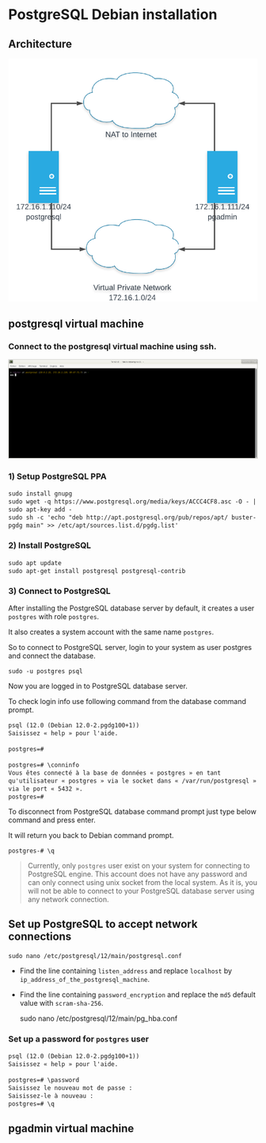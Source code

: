 # PostgreSQL Debian installation

## Architecture

![Debian install 001](../images/debian_install/debian_install_001.png)

## postgresql virtual machine

### Connect to the postgresql virtual machine using ssh.

![Debian install 001](../images/debian_install/debian_install_002.png)

### 1) Setup PostgreSQL PPA

    sudo install gnupg
    sudo wget -q https://www.postgresql.org/media/keys/ACCC4CF8.asc -O - | sudo apt-key add -
    sudo sh -c 'echo "deb http://apt.postgresql.org/pub/repos/apt/ buster-pgdg main" >> /etc/apt/sources.list.d/pgdg.list'

### 2) Install PostgreSQL

    sudo apt update
    sudo apt-get install postgresql postgresql-contrib

### 3) Connect to PostgreSQL

After installing the PostgreSQL database server by default, it creates a user `postgres` with role `postgres`. 

It also creates a system account with the same name `postgres`. 

So to connect to PostgreSQL server, login to your system as user postgres and connect the database.

    sudo -u postgres psql

Now you are logged in to PostgreSQL database server. 

To check login info use following command from the database command prompt.

    psql (12.0 (Debian 12.0-2.pgdg100+1))
    Saisissez « help » pour l'aide.
    
    postgres=#

    postgres=# \conninfo
    Vous êtes connecté à la base de données « postgres » en tant qu'utilisateur « postgres » via le socket dans « /var/run/postgresql » via le port « 5432 ».
    postgres=# 

To disconnect from PostgreSQL database command prompt just type below command and press enter. 

It will return you back to Debian command prompt.

    postgres-# \q
    
> Currently, only `postgres` user exist on your system for connecting to PostgreSQL engine.
> This account does not have any password and can only connect using unix socket from the local system.
> As it is, you will not be able to connect to your PostgreSQL database server using any network connection.

## Set up PostgreSQL to accept network connections

    sudo nano /etc/postgresql/12/main/postgresql.conf

- Find the line containing `listen_address` and replace `localhost` by `ip_address_of_the_postgresql_machine`.

- Find the line containing `password_encryption` and replace the `md5` default value with `scram-sha-256`.

    sudo nano /etc/postgresql/12/main/pg_hba.conf

    
### Set up a password for `postgres` user 

    psql (12.0 (Debian 12.0-2.pgdg100+1))
    Saisissez « help » pour l'aide.
    
    postgres=# \password 
    Saisissez le nouveau mot de passe : 
    Saisissez-le à nouveau : 
    postgres=# \q

## pgadmin virtual machine